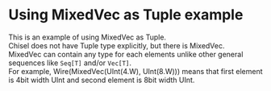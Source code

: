 # Using MixedVec as Tuple example

This is an example of using MixedVec as Tuple.  
Chisel does not have Tuple type explicitly, but there is MixedVec.  
MixedVec can contain any type for each elements unlike other general sequences like `Seq[T]` and/or `Vec[T]`.  
For example, Wire(MixedVec(UInt(4.W), UInt(8.W))) means that first element is 4bit width UInt and second element is 8bit width UInt.
